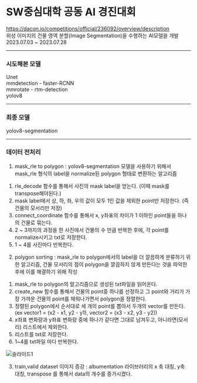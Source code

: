 # SW중심대학 공동 AI 경진대회   

https://dacon.io/competitions/official/236092/overview/description    
위성 이미지의 건물 영역 분할(Image Segmentation)을 수행하는 AI모델을 개발   
2023.07.03 ~ 2023.07.28   

-------------------
### 시도해본 모델  

Unet  
mmdetection - faster-RCNN  
mmrotate - rtm-detection  
yolov8

-------------------
### 최종 모델 
yolov8-segmentation  

-------------------
### 데이터 전처리  
1. mask_rle to polygon : yolov8-segmentation 모델을 사용하기 위해서 mask_rle 형식의 label을 normalize된 polygon 형태로 변환하는 알고리즘  
 1) rle_decode 함수를 통해서 사진의 mask label을 얻는다. (이때 mask를 transpose해야된다.)
 2) mask label에서 상, 하, 좌, 우의 값이 모두 1인 값을 제외한 point만 저장한다. (즉 건물의 모서리만 저장)
 3) connect_coordinate 함수를 통해서 x, y좌표의 차이가 1 이하인 point들을 하나의 건물로 묶는다.
 4) 2 ~ 3까지의 과정을 한 사진에서 건물의 수 만큼 반복한 후에, 각 point를 normalize시키고 txt로 저장한다.
 5) 1 ~ 4를 사진마다 반복한다.

2. polygon sorting : mask_rle to polygon에서의 label을 더 깔끔하게 분류하기 위한 알고리즘, 건물 모서리의 점이 polygon을 깔끔하지 않게 만든다는 것을 파악한 후에 이를 해결하기 위해 작성  
 1) mask_rle to polygon의 알고리즘으로 생성된 txt파일을 읽어온다.
 2) create_new 함수를 통해서 건물의 point중 하나를 선정하고 그 point와 거리가 가장 가까운 건물의 point를 채워나가면서 polygon을 정렬한다.
 3) 정렬된 polygon에서 순서대로 세 개의 point를 뽑아서 두개의 vector를 만든다. (ex vector1 = (x2 - x1, y2 - y1), vector2 = (x3 - x2, y3 - y2)) 
 4) x좌표 변화량과 y좌표 변화량 중에 하나가 같다면 그대로 남겨두고, 아니라면(모서리) 리스트에서 제외한다.
 5) 리스트를 txt로 저장한다.
 5) 1~4를 txt파일 마다 반복한다.

![슬라이드1](https://github.com/Blusooyeon/swAI2023/assets/122274660/d9aa6e99-4d80-4f7e-bdee-2927d494fd25)

3. train,valid dataset 이미지 증강 : albumentation 라이브러리의 x 축 대칭, y축 대칭, transpose 를 통해서 data의 개수를 증가시켰다.  
